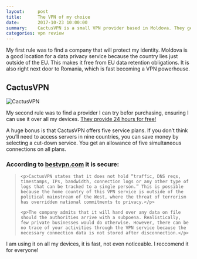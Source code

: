 ```yaml
---
layout:     post
title:      The VPN of my choice
date:       2017-10-23 10:00:00
summary:    CactusVPN is a small VPN provider based in Moldova. They get a lots of things right.
categories: vpn review
---
```


My first rule was to find a company that will protect my identity. Moldova is a good location for a data privacy service because the country lies just outside of the EU. This makes it free from EU data retention obligations. It is also right next door to Romania, which is fast becoming a VPN powerhouse.

## CactusVPN

![CactusVPN](https://i.imgur.com/m4wpkx0.png)

My second rule was to find a provider I can try befor purchasing, ensuring I can use it over all my devices. [They provide 24 hours for free!](https://www.cactusvpn.com/free-vpn/)

A huge bonus is that CactusVPN offers five service plans. If you don’t think you’ll need to access servers in nine countries, you can save money by selecting a cut-down service. You get an allowance of five simultaneous connections on all plans.

### According to [bestvpn.com](https://www.bestvpn.com/cactusvpn-review/) it is secure:

<blockquote>

	<p>CactusVPN states that it does not hold “traffic, DNS reqs, timestamps, IPs, bandwidth, connection logs or any other type of logs that can be tracked to a single person.” This is possible because the home country of this VPN service is outside of the political mainstream of the West, where the threat of terrorism has overridden national commitments to privacy.</p>

	<p>The company admits that it will hand over any data on file should the authorities arrive with a subpoena. Realistically, few private businesses would do otherwise. However, there can be no trace of your activities through the VPN service because the necessary connection data is not stored after disconnection.</p>

</blockquote>

I am using it on all my devices, it is fast, not even noticeable. I reccomend it for everyone!
